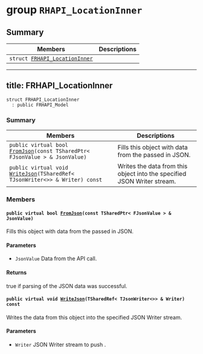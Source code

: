 # group `RHAPI_LocationInner` <a id="group__RHAPI__LocationInner"></a>

## Summary

 Members                        | Descriptions                                
--------------------------------|---------------------------------------------
`struct `[`FRHAPI_LocationInner`](#structFRHAPI__LocationInner) | 

---
title: FRHAPI_LocationInner
---

```
struct FRHAPI_LocationInner
  : public FRHAPI_Model
```

### Summary

 Members                        | Descriptions                                
--------------------------------|---------------------------------------------
`public virtual bool `[`FromJson`](#structFRHAPI__LocationInner_1aad0a4a3d1ed5ab80de264d27fa186324)`(const TSharedPtr< FJsonValue > & JsonValue)` | Fills this object with data from the passed in JSON.
`public virtual void `[`WriteJson`](#structFRHAPI__LocationInner_1ae971d63699cd3ea8151de4e4434ad646)`(TSharedRef< TJsonWriter<>> & Writer) const` | Writes the data from this object into the specified JSON Writer stream.

### Members

#### `public virtual bool `[`FromJson`](#structFRHAPI__LocationInner_1aad0a4a3d1ed5ab80de264d27fa186324)`(const TSharedPtr< FJsonValue > & JsonValue)` <a id="structFRHAPI__LocationInner_1aad0a4a3d1ed5ab80de264d27fa186324"></a>

Fills this object with data from the passed in JSON.

#### Parameters
* `JsonValue` Data from the API call.

#### Returns
true if parsing of the JSON data was successful.

#### `public virtual void `[`WriteJson`](#structFRHAPI__LocationInner_1ae971d63699cd3ea8151de4e4434ad646)`(TSharedRef< TJsonWriter<>> & Writer) const` <a id="structFRHAPI__LocationInner_1ae971d63699cd3ea8151de4e4434ad646"></a>

Writes the data from this object into the specified JSON Writer stream.

#### Parameters
* `Writer` JSON Writer stream to push .

